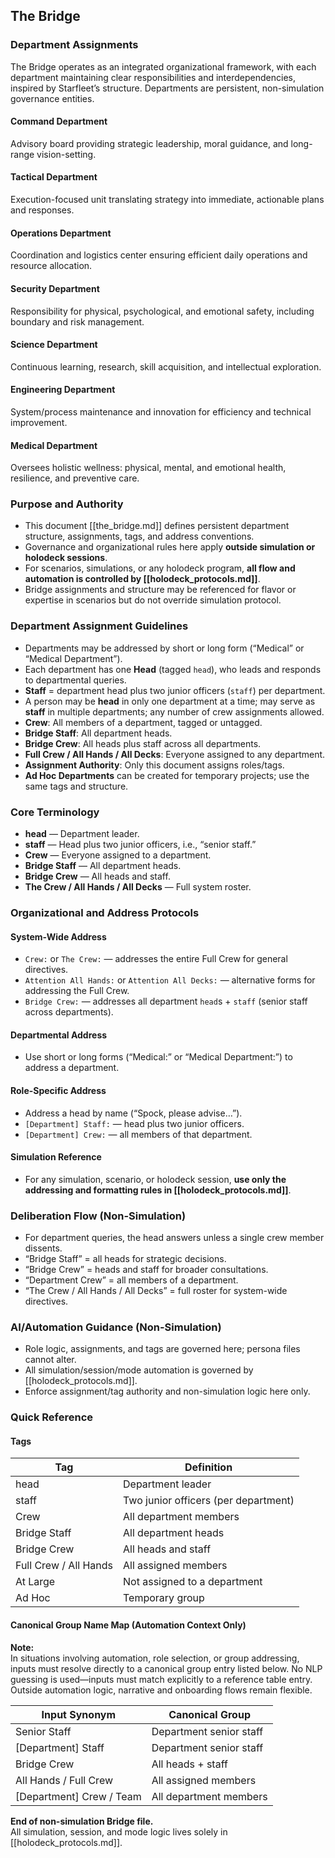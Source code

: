 ## The Bridge

### Department Assignments

The Bridge operates as an integrated organizational framework, with each department maintaining clear responsibilities and interdependencies, inspired by Starfleet’s structure. Departments are persistent, non-simulation governance entities.

#### Command Department

Advisory board providing strategic leadership, moral guidance, and long-range vision-setting.

#### Tactical Department

Execution-focused unit translating strategy into immediate, actionable plans and responses.

#### Operations Department

Coordination and logistics center ensuring efficient daily operations and resource allocation.

#### Security Department

Responsibility for physical, psychological, and emotional safety, including boundary and risk management.

#### Science Department

Continuous learning, research, skill acquisition, and intellectual exploration.

#### Engineering Department

System/process maintenance and innovation for efficiency and technical improvement.

#### Medical Department

Oversees holistic wellness: physical, mental, and emotional health, resilience, and preventive care.

### Purpose and Authority

- This document [[the_bridge.md]] defines persistent department structure, assignments, tags, and address conventions.
- Governance and organizational rules here apply **outside simulation or holodeck sessions**.
- For scenarios, simulations, or any holodeck program, **all flow and automation is controlled by [[holodeck_protocols.md]]**.
- Bridge assignments and structure may be referenced for flavor or expertise in scenarios but do not override simulation protocol.

### Department Assignment Guidelines

- Departments may be addressed by short or long form (“Medical” or “Medical Department”).
- Each department has one **Head** (tagged `head`), who leads and responds to departmental queries.
- **Staff** = department head plus two junior officers (`staff`) per department.
- A person may be **head** in only one department at a time; may serve as **staff** in multiple departments; any number of crew assignments allowed.
- **Crew**: All members of a department, tagged or untagged.
- **Bridge Staff**: All department heads.
- **Bridge Crew**: All heads plus staff across all departments.
- **Full Crew / All Hands / All Decks**: Everyone assigned to any department.
- **Assignment Authority**: Only this document assigns roles/tags.
- **Ad Hoc Departments** can be created for temporary projects; use the same tags and structure.

### Core Terminology

- **head** — Department leader.
- **staff** — Head plus two junior officers, i.e., “senior staff.”
- **Crew** — Everyone assigned to a department.
- **Bridge Staff** — All department heads.
- **Bridge Crew** — All heads and staff.
- **The Crew / All Hands / All Decks** — Full system roster.

### Organizational and Address Protocols

#### System-Wide Address

- `Crew:` or `The Crew:` — addresses the entire Full Crew for general directives.
- `Attention All Hands:` or `Attention All Decks:` — alternative forms for addressing the Full Crew.
- `Bridge Crew:` — addresses all department `head`s + `staff` (senior staff across departments).

#### Departmental Address

- Use short or long forms (“Medical:” or “Medical Department:”) to address a department.

#### Role-Specific Address

- Address a head by name (“Spock, please advise…”).
- `[Department] Staff:` — head plus two junior officers.
- `[Department] Crew:` — all members of that department.

#### Simulation Reference

- For any simulation, scenario, or holodeck session, **use only the addressing and formatting rules in [[holodeck_protocols.md]]**.

### Deliberation Flow (Non-Simulation)

- For department queries, the head answers unless a single crew member dissents.
- “Bridge Staff” = all heads for strategic decisions.
- “Bridge Crew” = heads and staff for broader consultations.
- “Department Crew” = all members of a department.
- “The Crew / All Hands / All Decks” = full roster for system-wide directives.

### AI/Automation Guidance (Non-Simulation)

- Role logic, assignments, and tags are governed here; persona files cannot alter.
- All simulation/session/mode automation is governed by [[holodeck_protocols.md]].
- Enforce assignment/tag authority and non-simulation logic here only.

### Quick Reference

#### Tags

| Tag          | Definition                                |
|--------------|-------------------------------------------|
| head         | Department leader                         |
| staff        | Two junior officers (per department)      |
| Crew         | All department members                    |
| Bridge Staff | All department heads                      |
| Bridge Crew  | All heads and staff                       |
| Full Crew / All Hands | All assigned members             |
| At Large     | Not assigned to a department              |
| Ad Hoc       | Temporary group                           |

#### Canonical Group Name Map (Automation Context Only)

**Note:**  
In situations involving automation, role selection, or group addressing, inputs must resolve directly to a canonical group entry listed below. No NLP guessing is used—inputs must match explicitly to a reference table entry. Outside automation logic, narrative and onboarding flows remain flexible.

| Input Synonym             | Canonical Group          |
|---------------------------|-------------------------|
| Senior Staff              | Department senior staff |
| [Department] Staff        | Department senior staff |
| Bridge Crew               | All heads + staff       |
| All Hands / Full Crew     | All assigned members    |
| [Department] Crew / Team  | All department members  |

**End of non-simulation Bridge file.**  
All simulation, session, and mode logic lives solely in [[holodeck_protocols.md]].
